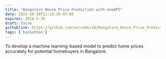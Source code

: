 ```yaml
---
title: "Bangalore House Price Prediction with oneAPI"
date: 2023-10-30T11:10:26-07:00
expires: 2024-5-30
draft: false
githublink: https://github.com/aaronDev28/Bangalore_House_Price_Prediction_oneAPI
tags: ['hackathon']
---
```


To develop a machine learning-based model to predict home prices accurately for potential homebuyers in Bangalore.
